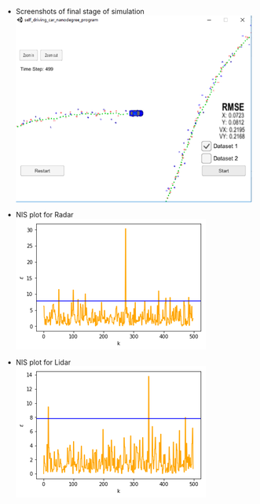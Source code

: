 * Screenshots of final stage of simulation
![alt text](./images/forward.PNG)

* NIS plot for Radar
![alt text](./images/nis_radar.PNG)

* NIS plot for Lidar
![alt text](./images/nis_lidar.PNG)